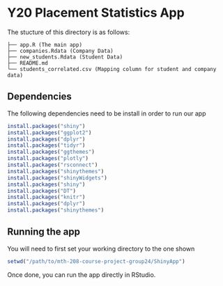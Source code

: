 # Y20 Placement Statistics App

The stucture of this directory is as follows:

```
├── app.R (The main app)
├── companies.Rdata (Company Data)
├── new_students.Rdata (Student Data)
├── README.md
└── students_correlated.csv (Mapping column for student and company data)

```

## Dependencies

The following dependencies need to be install in order to run our app

```r
install.packages("shiny")
install.packages("ggplot2")
install.packages("dplyr")
install.packages("tidyr")
install.packages("ggthemes")
install.packages("plotly")
install.packages("rsconnect")
install.packages("shinythemes")
install.packages("shinyWidgets")
install.packages("shiny")
install.packages("DT")
install.packages("knitr")
install.packages("dplyr")
install.packages("shinythemes")
```

## Running the app

You will need to first set your working directory to the one shown

```r
setwd("/path/to/mth-208-course-project-group24/ShinyApp")

```

Once done, you can run the app directly in RStudio.




